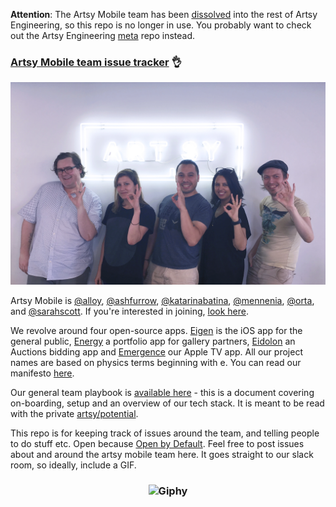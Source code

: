 **Attention**: The Artsy Mobile team has been [dissolved](http://artsy.github.io/blog/2016/03/28/artsy-engineering-organization-stack/) into the rest of Artsy Engineering, so this repo is no longer in use. You probably want to check out the Artsy Engineering [meta](https://github.com/artsy/meta) repo instead.

### [Artsy Mobile team issue tracker](https://github.com/artsy/mobile/issues) :ok_hand:

![](team.jpg)

Artsy Mobile is [@alloy](https://github.com/alloy), [@ashfurrow](https://github.com/ashfurrow), [@katarinabatina](https://github.com/katarinabatina), [@mennenia](https://github.com/mennenia),  [@orta](https://github.com/orta), and [@sarahscott](https://github.com/sarahscott).  If you're interested in joining, [look here](https://artsy.net/job/mobile-engineer).

We revolve around four open-source apps. [Eigen](https://github.com/artsy/eigen) is the iOS app for the general public,  [Energy](https://github.com/artsy/energy) a portfolio app for gallery partners, [Eidolon](https://github.com/artsy/eidolon/) an Auctions bidding app and [Emergence](https://github.com/artsy/Emergence) our Apple TV app. All our project names are based on physics terms beginning with e. You can read our manifesto [here](http://www.objc.io/issue-22/artsy.html
).

Our general team playbook is [available here](playbook.md) - this is a document covering on-boarding, setup and an overview of our tech stack. It is meant to be read with the private [artsy/potential](https://github.com/artsy/potential).

This repo is for keeping track of issues around the team, and telling people to do stuff etc. Open because [Open by Default](http://code.dblock.org/open-source-is-simply-part-of-my-teams-job-description). Feel free to post issues about and around the artsy mobile team here. It goes straight to our slack room, so ideally, include a GIF.

<h3 align="center">
  <img src="http://media0.giphy.com/media/4shDCBDIxSPW8/giphy.gif" alt="Giphy" />
</h3>
